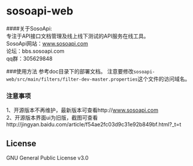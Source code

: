 # sosoapi-web

####关于SosoApi:  
专注于API接口文档管理及线上线下测试的API服务在线工具。  
SosoApi网站：www.sosoapi.com  
论坛：bbs.sosoapi.com  
qq群：305629848  

###使用方法
参考doc目录下的部署文档。
注意要修改`sosoapi-web/src/main/filters/filter-dev-master.properties`这个文件的访问域名。

### 注意事项
1、开源版本不再维护，最新版本可查看http://www.sosoapi.com  
2、开源版本界面ui为旧版，截图可查看http://jingyan.baidu.com/article/f54ae2fc03d9c31e92b849bf.html?_t=t

## License
GNU General Public License v3.0

